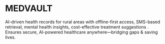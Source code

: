# MEDVAULT
AI-driven health records for rural areas with offline-first access, SMS-based retrieval, mental health insights, cost-effective treatment suggestions . Ensures secure, AI-powered healthcare anywhere—bridging gaps &amp; saving lives. 
